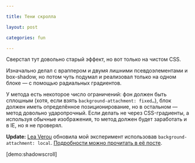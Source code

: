 ```yaml
---

title: Тени скролла

layout: post

categories: fun

---
```


Сверстал тут довольно старый эффект, но вот только на чистом CSS.

Изначально делал с враппером и двумя лишними псевдоэлементами и box-shadow, но потом чуть подумал и реализовал только на одном блоке — с помощью радиальных градиентов.

У метода есть некоторое число ограничений: фон должен быть сплошным (хотя, если взять `background-attachment: fixed…`), блок должен иметь определённое позиционирование, но в остальном — метод довольно ударопрочный. Если делать не через CSS-градиенты, а используя обычные изображения, то метод должен будет заработать и в IE, но я не проверял.

**Update:** [Lea Verou](https://twitter.com/leaverou) обновила мой эксперимент использовав `background-attachment: local`. [Подробности можно прочитать в её посте](http://lea.verou.me/2012/04/background-attachment-local/).

[demo:shadowscroll]
